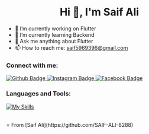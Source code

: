  <h1 align="center">Hi 👋, I'm Saif Ali</h1>

- 🔭 I’m currently working on Flutter
- 🌱 I’m currently learning Backend
- 💬 Ask me anything about Flutter 
- 📫 How to reach me: saif5969396@gmail.com

  
### Connect with me:
<div id="badges">
  <a href="https://github.com/SAIF-ALI-8288">
    <img src="https://img.shields.io/badge/Github-white?style=for-the-badge&logo=Github&logoColor=black" alt="Github Badge"/>
  </a>

   <a href="https://www.instagram.com/saif2245ali?igsh=MTAzcnM4cm1qajR1cA==">
    <img src="https://img.shields.io/badge/Instagram-purple?style=for-the-badge&logo=instagram&logoColor=white" alt="Instagram Badge"/>
  </a>
   <a href="https://www.facebook.com/profile.php?id=100079187023996&mibextid=2JQ9oc">
    <img src="https://img.shields.io/badge/Facebook-blue?style=for-the-badge&logo=facebook&logoColor=white" alt="Facebook Badge"/>
  </a>

   


</div>

### Languages and Tools:
[![My Skills](https://skillicons.dev/icons?i=flutter,dart,firebase,github,git,vscode,androidstudio,postman,figma,xd&perline=5)](https://skillicons.dev)






<br>
⭐️ From [Saif Ali](https://github.com/SAIF-ALI-8288)
